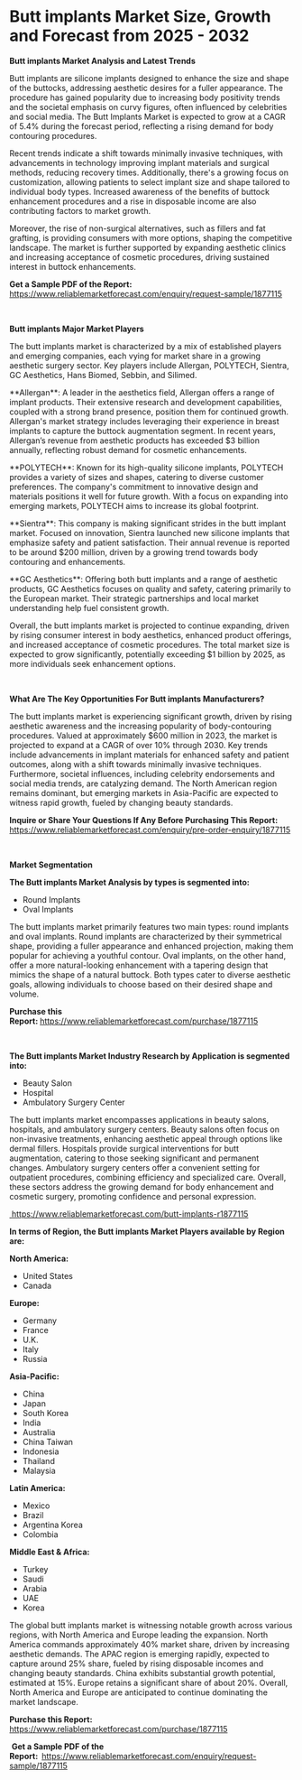 <p><h1>Butt implants Market Size, Growth and Forecast from 2025 - 2032</h1></p><p><strong>Butt implants Market Analysis and Latest Trends</strong></p>
<p><p>Butt implants are silicone implants designed to enhance the size and shape of the buttocks, addressing aesthetic desires for a fuller appearance. The procedure has gained popularity due to increasing body positivity trends and the societal emphasis on curvy figures, often influenced by celebrities and social media. The Butt Implants Market is expected to grow at a CAGR of 5.4% during the forecast period, reflecting a rising demand for body contouring procedures.</p><p>Recent trends indicate a shift towards minimally invasive techniques, with advancements in technology improving implant materials and surgical methods, reducing recovery times. Additionally, there's a growing focus on customization, allowing patients to select implant size and shape tailored to individual body types. Increased awareness of the benefits of buttock enhancement procedures and a rise in disposable income are also contributing factors to market growth.</p><p>Moreover, the rise of non-surgical alternatives, such as fillers and fat grafting, is providing consumers with more options, shaping the competitive landscape. The market is further supported by expanding aesthetic clinics and increasing acceptance of cosmetic procedures, driving sustained interest in buttock enhancements.</p></p>
<p><strong>Get a Sample PDF of the Report:&nbsp;</strong> <a href="https://www.reliablemarketforecast.com/enquiry/request-sample/1877115?utm_campaign=1900&utm_medium=2&utm_source=Github&utm_content=ia&utm_term=13042025&utm_id=butt-implants">https://www.reliablemarketforecast.com/enquiry/request-sample/1877115</a></p>
<p>&nbsp;</p>
<p><strong>Butt implants Major Market Players</strong></p>
<p><p>The butt implants market is characterized by a mix of established players and emerging companies, each vying for market share in a growing aesthetic surgery sector. Key players include Allergan, POLYTECH, Sientra, GC Aesthetics, Hans Biomed, Sebbin, and Silimed.</p><p>**Allergan**: A leader in the aesthetics field, Allergan offers a range of implant products. Their extensive research and development capabilities, coupled with a strong brand presence, position them for continued growth. Allergan's market strategy includes leveraging their experience in breast implants to capture the buttock augmentation segment. In recent years, Allergan’s revenue from aesthetic products has exceeded $3 billion annually, reflecting robust demand for cosmetic enhancements.</p><p>**POLYTECH**: Known for its high-quality silicone implants, POLYTECH provides a variety of sizes and shapes, catering to diverse customer preferences. The company's commitment to innovative design and materials positions it well for future growth. With a focus on expanding into emerging markets, POLYTECH aims to increase its global footprint.</p><p>**Sientra**: This company is making significant strides in the butt implant market. Focused on innovation, Sientra launched new silicone implants that emphasize safety and patient satisfaction. Their annual revenue is reported to be around $200 million, driven by a growing trend towards body contouring and enhancements.</p><p>**GC Aesthetics**: Offering both butt implants and a range of aesthetic products, GC Aesthetics focuses on quality and safety, catering primarily to the European market. Their strategic partnerships and local market understanding help fuel consistent growth.</p><p>Overall, the butt implants market is projected to continue expanding, driven by rising consumer interest in body aesthetics, enhanced product offerings, and increased acceptance of cosmetic procedures. The total market size is expected to grow significantly, potentially exceeding $1 billion by 2025, as more individuals seek enhancement options.</p></p>
<p>&nbsp;</p>
<p><strong>What Are The Key Opportunities For Butt implants Manufacturers?</strong></p>
<p><p>The butt implants market is experiencing significant growth, driven by rising aesthetic awareness and the increasing popularity of body-contouring procedures. Valued at approximately $600 million in 2023, the market is projected to expand at a CAGR of over 10% through 2030. Key trends include advancements in implant materials for enhanced safety and patient outcomes, along with a shift towards minimally invasive techniques. Furthermore, societal influences, including celebrity endorsements and social media trends, are catalyzing demand. The North American region remains dominant, but emerging markets in Asia-Pacific are expected to witness rapid growth, fueled by changing beauty standards.</p></p>
<p><strong>Inquire or Share Your Questions If Any Before Purchasing This Report:</strong> <a href="https://www.reliablemarketforecast.com/enquiry/pre-order-enquiry/1877115?utm_campaign=1900&utm_medium=2&utm_source=Github&utm_content=ia&utm_term=13042025&utm_id=butt-implants">https://www.reliablemarketforecast.com/enquiry/pre-order-enquiry/1877115</a></p>
<p>&nbsp;</p>
<p><strong>Market Segmentation</strong></p>
<p><strong>The Butt implants Market Analysis by types is segmented into:</strong></p>
<p><ul><li>Round Implants</li><li>Oval Implants</li></ul></p>
<p><p>The butt implants market primarily features two main types: round implants and oval implants. Round implants are characterized by their symmetrical shape, providing a fuller appearance and enhanced projection, making them popular for achieving a youthful contour. Oval implants, on the other hand, offer a more natural-looking enhancement with a tapering design that mimics the shape of a natural buttock. Both types cater to diverse aesthetic goals, allowing individuals to choose based on their desired shape and volume.</p></p>
<p><strong>Purchase this Report:&nbsp;</strong><a href="https://www.reliablemarketforecast.com/purchase/1877115?utm_campaign=1900&utm_medium=2&utm_source=Github&utm_content=ia&utm_term=13042025&utm_id=butt-implants">https://www.reliablemarketforecast.com/purchase/1877115</a></p>
<p>&nbsp;</p>
<p><strong>The Butt implants Market Industry Research by Application is segmented into:</strong></p>
<p><ul><li>Beauty Salon</li><li>Hospital</li><li>Ambulatory Surgery Center</li></ul></p>
<p><p>The butt implants market encompasses applications in beauty salons, hospitals, and ambulatory surgery centers. Beauty salons often focus on non-invasive treatments, enhancing aesthetic appeal through options like dermal fillers. Hospitals provide surgical interventions for butt augmentation, catering to those seeking significant and permanent changes. Ambulatory surgery centers offer a convenient setting for outpatient procedures, combining efficiency and specialized care. Overall, these sectors address the growing demand for body enhancement and cosmetic surgery, promoting confidence and personal expression.</p></p>
<p><a href="https://www.reliablemarketforecast.com/butt-implants-r1877115?utm_campaign=1900&utm_medium=2&utm_source=Github&utm_content=ia&utm_term=13042025&utm_id=butt-implants">&nbsp;https://www.reliablemarketforecast.com/butt-implants-r1877115</a></p>
<p><strong>In terms of Region, the Butt implants Market Players available by Region are:</strong></p>
<p>
    <p> <strong> North America: </strong>
        <ul>
            <li>United States</li>
            <li>Canada</li>
        </ul>
        </p> 
    <p> <strong> Europe: </strong>
        <ul>
            <li>Germany</li>
            <li>France</li>
            <li>U.K.</li>
            <li>Italy</li>
            <li>Russia</li>
        </ul>
        </p> 
    <p> <strong> Asia-Pacific: </strong>
        <ul>
            <li>China</li>
            <li>Japan</li>
            <li>South Korea</li>
            <li>India</li>
            <li>Australia</li>
            <li>China Taiwan</li>
            <li>Indonesia</li>
            <li>Thailand</li>
            <li>Malaysia</li>
        </ul>
        </p> 
    <p> <strong> Latin America: </strong>
        <ul>
            <li>Mexico</li>
            <li>Brazil</li>
            <li>Argentina Korea</li>
            <li>Colombia</li>
        </ul>
        </p> 
    <p> <strong> Middle East & Africa: </strong>
        <ul>
            <li>Turkey</li>
            <li>Saudi</li>
            <li>Arabia</li>
            <li>UAE</li>
            <li>Korea</li>
        </ul>
    </p>
    </p>
<p><p>The global butt implants market is witnessing notable growth across various regions, with North America and Europe leading the expansion. North America commands approximately 40% market share, driven by increasing aesthetic demands. The APAC region is emerging rapidly, expected to capture around 25% share, fueled by rising disposable incomes and changing beauty standards. China exhibits substantial growth potential, estimated at 15%. Europe retains a significant share of about 20%. Overall, North America and Europe are anticipated to continue dominating the market landscape.</p></p>
<p><strong>Purchase this Report: </strong><a href="https://www.reliablemarketforecast.com/purchase/1877115?utm_campaign=1900&utm_medium=2&utm_source=Github&utm_content=ia&utm_term=13042025&utm_id=butt-implants">https://www.reliablemarketforecast.com/purchase/1877115</a></p>
<p>&nbsp;<strong>Get a Sample PDF of the Report:&nbsp;&nbsp;</strong><a href="https://www.reliablemarketforecast.com/enquiry/request-sample/1877115?utm_campaign=1900&utm_medium=2&utm_source=Github&utm_content=ia&utm_term=13042025&utm_id=butt-implants">https://www.reliablemarketforecast.com/enquiry/request-sample/1877115</a></p>
<p><strong></strong></p>
<p><p></p><p></p><p></p></p>